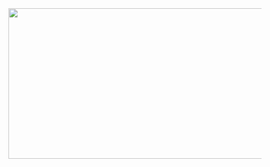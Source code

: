


<a href="https://github.com/devxb/gitanimals">
<img
  src="https://render.gitanimals.org/farms/hyeonda02"
  width="600"
  height="300"
/>
</a>
  
